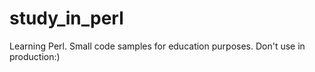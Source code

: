 # study_in_perl
Learning Perl. Small code samples for education purposes. Don't use in production:)
